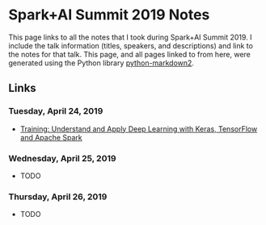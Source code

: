 # Spark+AI Summit 2019 Notes
This page links to all the notes that I took during Spark+AI Summit 2019. I include the talk information (titles, speakers, and descriptions) and link to the notes for that talk. This page, and all pages linked to from here, were generated using the Python library [python-markdown2](https://github.com/trentm/python-markdown2).

## Links
### Tuesday, April 24, 2019
* [Training: Understand and Apply Deep Learning with Keras, TensorFlow and Apache Spark](deep_learning_tutorial.md)

### Wednesday, April 25, 2019
* TODO

### Thursday, April 26, 2019
* TODO

